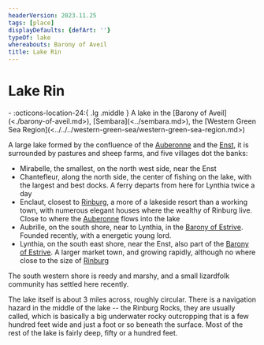 ```yaml
---
headerVersion: 2023.11.25
tags: [place]
displayDefaults: {defArt: ''}
typeOf: lake
whereabouts: Barony of Aveil
title: Lake Rin
---
```

# Lake Rin
<div class="grid cards ext-narrow-margin ext-one-column" markdown>
-    :octicons-location-24:{ .lg .middle } A lake in the [Barony of Aveil](<./barony-of-aveil.md>), [Sembara](<../sembara.md>), the [Western Green Sea Region](<../../../western-green-sea/western-green-sea-region.md>)  
</div>


A large lake formed by the confluence of the [Auberonne](<../../rivers/wistel-enst-watershed/auberonne.md>) and the [Enst](<../../rivers/wistel-enst-watershed/enst.md>), it is surrounded by pastures and sheep farms, and five villages dot the banks:

* Mirabelle, the smallest, on the north west side, near the Enst
* Chantefleur, along the north side, the center of fishing on the lake, with the largest and best docks. A ferry departs from here for Lynthia twice a day
* Enclaut, closest to [Rinburg](<./rinburg.md>), a more of a lakeside resort than a working town, with numerous elegant houses where the wealthy of Rinburg live. Close to where the [Auberonne](<../../rivers/wistel-enst-watershed/auberonne.md>) flows into the lake
* Aubrille, on the south shore, near to Lynthia, in the [Barony of Estrive](<../borderlands/barony-of-estrive.md>). Founded recently, with a energetic young lord.
* Lynthia, on the south east shore, near the Enst, also part of the [Barony of Estrive](<../borderlands/barony-of-estrive.md>). A larger market town, and growing rapidly, although no where close to the size of [Rinburg](<./rinburg.md>)

The south western shore is reedy and marshy, and a small lizardfolk community has settled here recently.

The lake itself is about 3 miles across, roughly circular. There is a navigation hazard in the middle of the lake -- the Rinburg Rocks, they are usually called, which is basically a big underwater rocky outcropping that is a few hundred feet wide and just a foot or so beneath the surface. Most of the rest of the lake is fairly deep, fifty or a hundred feet.